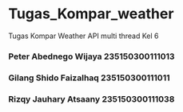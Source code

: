 # Tugas_Kompar_weather
Tugas Kompar Weather API multi thread Kel 6 <br>
### Peter Abednego Wijaya 		 235150300111013 <br>
### Gilang Shido Faizalhaq		 235150300111011 <br>
### Rizqy Jauhary Atsaany		 235150300111038
